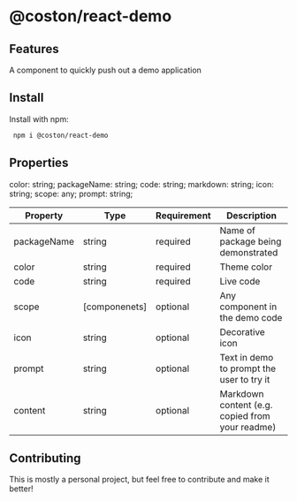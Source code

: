 # @coston/react-demo

## Features

A component to quickly push out a demo application

## Install

Install with npm:

```sh
 npm i @coston/react-demo
```

## Properties

color: string;
packageName: string;
code: string;
markdown: string;
icon: string;
scope: any;
prompt: string;

| Property    | Type          | Requirement | Description                                     |
| ----------- | ------------- | ----------- | ----------------------------------------------- |
| packageName | string        | required    | Name of package being demonstrated              |
| color       | string        | required    | Theme color                                     |
| code        | string        | required    | Live code                                       |
| scope       | [componenets] | optional    | Any component in the demo code                  |
| icon        | string        | optional    | Decorative icon                                 |
| prompt      | string        | optional    | Text in demo to prompt the user to try it       |
| content     | string        | optional    | Markdown content (e.g. copied from your readme) |

## Contributing

This is mostly a personal project, but feel free to contribute and make it better!
